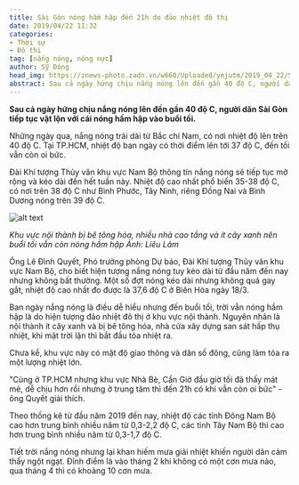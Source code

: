 ```yaml
---
title: Sài Gòn nóng hầm hập đến 21h do đảo nhiệt đô thị
date: 2019/04/22 11:32 
categories: 
- Thời sự
- Đô thị
tag: [nắng nóng, nóng nực]
author: Sỹ Đông
head_img: https://znews-photo.zadn.vn/w660/Uploaded/yejutm/2019_04_22/Saigonnangnong.jpg
abstract: Sau cả ngày hứng chịu nắng nóng lên đến gần 40 độ C, người dân Sài Gòn tiếp tục vật lộn với cái nóng hầm hập vào buổi tối.
---
```


**Sau cả ngày hứng chịu nắng nóng lên đến gần 40 độ C, người dân Sài Gòn tiếp tục vật lộn với cái nóng hầm hập vào buổi tối.**

Những ngày qua, nắng nóng trải dài từ Bắc chí Nam, có nơi nhiệt độ lên trên 40 độ C. Tại TP.HCM, nhiệt độ ban ngày có thời điểm lên tới 37 độ C, đến tối vẫn còn oi bức.

Đài Khí tượng Thủy văn khu vực Nam Bộ thông tin nắng nóng sẽ tiếp tục mở rộng và kéo dài đến hết tuần này. Nhiệt độ cao nhất phổ biến 35-38 độ C, có nơi trên 38 độ C như Bình Phước, Tây Ninh, riêng Đồng Nai và Bình Dương nóng trên 39 độ C.

![alt text](https://znews-photo.zadn.vn/w660/Uploaded/yejutm/2019_04_22/Saigonnangnong.jpg)

*Khu vực nội thành bị bê tông hóa, nhiều nhà cao tầng và ít cây xanh nên buổi tối vẫn còn nóng hầm hập Ảnh: Liêu Lãm*

Ông Lê Đình Quyết, Phó trưởng phòng Dự báo, Đài Khí tượng Thủy văn khu vực Nam Bộ, cho biết hiện tượng nắng nóng tuy kéo dài từ đầu năm đến nay nhưng không bất thường. Một số đợt nóng kéo dài nhưng không quá gay gắt, nhiệt độ cao nhất đo được là 37,6 độ C ở Biên Hòa ngày 18/3.

Ban ngày nắng nóng là điều dễ hiểu nhưng đến buổi tối, trời vẫn nóng hầm hập là do hiện tượng đảo nhiệt đô thị ở khu vực nội thành. Nguyên nhân là nội thành ít cây xanh và bị bê tông hóa, nhà cửa xây dựng san sát hấp thụ nhiệt, khi mặt trời lặn thì bắt đầu tỏa nhiệt ra.

Chưa kể, khu vực này có mật độ giao thông và dân số đông, cũng làm tỏa ra một lượng nhiệt lớn.

"Cùng ở TP.HCM nhưng khu vực Nhà Bè, Cần Giờ đầu giờ tối đã thấy mát mẻ, dễ chịu hơn rồi nhưng ở trung tâm thì đến 21h có khi vẫn còn oi bức" - ông Quyết giải thích.

Theo thống kê từ đầu năm 2019 đến nay, nhiệt độ các tỉnh Đông Nam Bộ cao hơn trung bình nhiều năm từ 0,3-2,2 độ C, các tỉnh Tây Nam Bộ thì cao hơn trung bình nhiều năm từ 0,3-1,7 độ C.

Tiết trời nắng nóng nhưng lại khan hiếm mưa giải nhiệt khiến người dân cảm thấy ngột ngạt. Đỉnh điểm là vào tháng 2 khi không có một cơn mưa nào, qua tháng 4 thì có khoảng 10 cơn mưa.